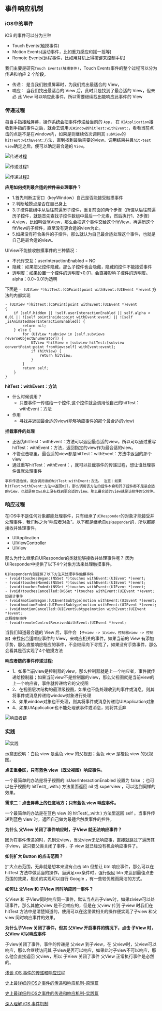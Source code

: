 ## 事件响应机制 



### iOS中的事件

iOS 的事件可以分为三种

- Touch Events(触摸事件)
- Motion Events(运动事件，比如重力感应和摇一摇等)
- Remote Events(远程事件，比如用耳机上得按键来控制手机)

我们主要是研究`Touch Events(触摸事件)`，Touch Events事件的整个过程可以分为 传递和响应 2 个阶段，

- 传递： 是当我们触摸屏幕时，为我们找出最适合的 View，
- 响应： 当我们找出最适合的 View 后，此时只是找到了最合适的 View，但未必 此 View 可以响应此事件，所以需要继续找出能响应此事件的 View


### 传递过程


每当手指接触屏幕，操作系统会把事件传递给当前的 `App`， 在 `UIApplication`接收到手指的事件之后，就会去调用`UIWindow的hitTest:withEvent:`，看看当前点击的点是不是在window内，如果是则继续依次调用其 `subView`的`hitTest:withEvent:`方法，直到找到最后需要的view。调用结束并且`hit-test view`确定之后，便可以确定最合适的 `View`。


![传递过程](https://github.com/SunshineBrother/JHBlog/blob/master/iOS知识点/iOS大杂烩/事件响应机制/传递过程.png)

![传递过程1](https://github.com/SunshineBrother/JHBlog/blob/master/iOS知识点/iOS大杂烩/事件响应机制/传递过程1.png)

![传递过程2](https://github.com/SunshineBrother/JHBlog/blob/master/iOS知识点/iOS大杂烩/事件响应机制/传递过程2.png)

**应用如何找到最合适的控件来处理事件？**
- 1.首先判断主窗口（keyWindow）自己是否能接受触摸事件
- 2.判断触摸点是否在自己身上
- 3.子控件数组中从后往前遍历子控件，重复前面的两个步骤（所谓从后往前遍历子控件，就是首先查找子控件数组中最后一个元素，然后执行1、2步骤）
- 4.view，比如叫做fitView，那么会把这个事件交给这个fitView，再遍历这个fitView的子控件，直至没有更合适的view为止。
- 5.如果没有符合条件的子控件，那么就认为自己最合适处理这个事件，也就是自己是最合适的view。

 
 UIView不能接收触摸事件的三种情况：
 
- 不允许交互：userInteractionEnabled = NO
- 隐藏：如果把父控件隐藏，那么子控件也会隐藏，隐藏的控件不能接受事件
- 透明度：如果设置一个控件的透明度<0.01，会直接影响子控件的透明度。alpha：0.0~0.01为透明
 

下面是 `- (UIView *)hitTest:(CGPoint)point withEvent:(UIEvent *)event` 方法的内部实现

```
- (UIView *)hitTest:(CGPoint)point withEvent:(UIEvent *)event
{
	if (self.hidden || !self.userInteractionEnabled || self.alpha < 0.01 || ![self pointInside:point withEvent:event] || ![self _isAnimatedUserInteractionEnabled]) {
		return nil;
	} else {
		for (UIView *subview in [self.subviews reverseObjectEnumerator]) {
			UIView *hitView = [subview hitTest:[subview convertPoint:point fromView:self] withEvent:event];
			if (hitView) {
				return hitView;
			}
		}
		return self;
	}
}
```

**hitTest：withEvent：方法**

- 什么时候调用？
    - 只要事件一传递给一个控件,这个控件就会调用他自己的hitTest：withEvent：方法
- 作用 
    - 寻找并返回最合适的view(能够响应事件的那个最合适的view)

**拦截事件的处理**

- 正因为hitTest：withEvent：方法可以返回最合适的view，所以可以通过重写hitTest：withEvent：方法，返回指定的view作为最合适的view。
- 不管点击哪里，最合适的view都是hitTest：withEvent：方法中返回的那个view
- 通过重写hitTest：withEvent：，就可以拦截事件的传递过程，想让谁处理事件谁就处理事件


`事件传递给谁，就会调用谁的hitTest:withEvent:方法。
注意：如果hitTest:withEvent:方法中返回nil，那么调用该方法的控件本身和其子控件都不是最合适的view，也就是在自己身上没有找到更合适的view。那么最合适的view就是该控件的父控件。`


### 响应过程

在iOS中不是任何对象都能处理事件，只有继承了`UIResponder`的对象才能接受并处理事件，我们称之为“响应者对象”。以下都是继承自`UIResponder`的，所以都能接收并处理事件。

- UIApplication
- UIViewController
- UIView

那么为什么继承自UIResponder的类就能够接收并处理事件呢？
因为UIResponder中提供了以下4个对象方法来处理触摸事件。

```
UIResponder内部提供了以下方法来处理事件触摸事件
- (void)touchesBegan:(NSSet *)touches withEvent:(UIEvent *)event;
- (void)touchesMoved:(NSSet *)touches withEvent:(UIEvent *)event;
- (void)touchesEnded:(NSSet *)touches withEvent:(UIEvent *)event;
- (void)touchesCancelled:(NSSet *)touches withEvent:(UIEvent *)event;
加速计事件
- (void)motionBegan:(UIEventSubtype)motion withEvent:(UIEvent *)event;
- (void)motionEnded:(UIEventSubtype)motion withEvent:(UIEvent *)event;
- (void)motionCancelled:(UIEventSubtype)motion withEvent:(UIEvent *)event;
远程控制事件
- (void)remoteControlReceivedWithEvent:(UIEvent *)event;
```


当我们知道最合适的 View 后，事件会 `【子view -> 父view，控制器view -> 控制器】`来找出合适响应事件的 View，来响应相关的事件。如果当前的 View 有添加手势，那么直接响应相应的事件，不会继续向下寻找了，如果没有手势事件，那么会看其是否实现了4个触摸方法


**响应者链的事件传递过程:**

- 1、如果当前view是控制器的view，那么控制器就是上一个响应者，事件就传递给控制器；如果当前view不是控制器的view，那么父视图就是当前view的上一个响应者，事件就传递给它的父视图
- 2、在视图层次结构的最顶级视图，如果也不能处理收到的事件或消息，则其将事件或消息传递给window对象进行处理
- 3、如果window对象也不处理，则其将事件或消息传递给UIApplication对象
- 4、如果UIApplication也不能处理该事件或消息，则将其丢弃

 
![响应者链](https://github.com/SunshineBrother/JHBlog/blob/master/iOS知识点/iOS大杂烩/事件响应机制/响应者链.png)



### 实践

![实践](https://github.com/SunshineBrother/JHBlog/blob/master/iOS知识点/iOS大杂烩/事件响应机制/实践.png)

示意图说明：白色 view 是蓝色 view 的父视图；蓝色 view 是橙色 view 的父视图。


**点击重叠区，只有蓝色 view（既父视图）响应事件。**

一个最简单的办法是将子视图的 isUserInteractionEnabled 设置为 false ；也可以在子视图的 hitTest(_:with:) 方法里面返回 nil 或 superview ，可以达到同样的效果。


**需求二：点击屏幕上的任意地方；只有蓝色 view 响应事件。**

一个最简单的办法是在蓝色 view 的 hitTest(_:with:) 方法里返回 self 。当事件传递到蓝色 view 时，返回自己做为最适合触发事件的控件。


**为什么 父View 关闭了事件响应时，子View 就无法响应事件？**


因为在事件传递的时，先到父view，当父view无法响应事，直接就跳过了遍历其子view，故只要父类关闭了事件，子 view 就已经没有机会响应事件了。


**如何扩大 Button 的点击范围？**

扩大点击范围，无非就是想本来没有点击 btn 但想让 btn 响应事件，那么可以在 hitTest 方法中做适当的操作，当满足xxx条件时，强行返回 btn 来达到最佳点击范围的效果，相关的实现可以自行 Google ，有一些较优雅而简洁的方式。


**如何让 父View 和 子View 同时响应同一事件？**

父View 和 子View同时响应同一事件，默认当点击子view时，如果ziview可以处理事件，那么其他父view 是不会响应的，但是在 父view 传到 子view 时我们在 hitTest 方法中是清楚知道的，使用可以在这里做相关的操作便实现了子view 和父view 同时响应事件的效果。

**为什么子View 关闭了事件，但其 父View 开启事件的情况下，点击 子View 时，父View 可以响应事件**


子view关闭了事件，事件的传递是 父view 到子view，在 父view时，父view可以响应，那么会继续访问其 子view是否可以响应，如果此时子view不可以响应，那么他会直接返回 父view，所以 子View 关闭了事件 父View 正常执行事件是必然的。


[浅谈 iOS 事件的传递和响应过程](https://liangdahong.com/2018/06/08/2018/浅谈-iOS-事件的传递和响应过程/)

[史上最详细的iOS之事件的传递和响应机制-原理篇](https://www.jianshu.com/p/2e074db792ba)


[史上最详细的iOS之事件的传递和响应机制-实践篇](https://juejin.im/post/5c43154a6fb9a049f5717259)


[深入理解 iOS 事件机制](https://juejin.im/post/5d396ef7518825453b605afa#heading-24)
